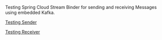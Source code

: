 Testing Spring Cloud Stream Binder for sending and receiving Messages using embedded Kafka.

[Testing Sender](https://github.com/fabapp/spring-cloud-streams-playground/blob/master/src/test/java/de/fabiankrueger/springcloudstreamsplayground/TemperatureAlarmOutboundAdapterIT.java)

[Testing Receiver](https://github.com/fabapp/spring-cloud-streams-playground/blob/master/src/test/java/de/fabiankrueger/springcloudstreamsplayground/TemperatureMeasurementsInboundAdapterIT.java)

